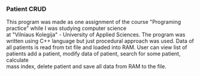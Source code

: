 
### Patient CRUD <br />

This program was made as one assignment of the course "Programing practice" while I was studying computer science <br />
at "Vilniaus Kolegija" - University of Applied Sciences.
The program was written using C++ language but just procedural approach was used.
Data of all patients is read from txt file and loaded into RAM.
User can view list of patients add a patient, modify data of patient, search for some patient, calculate <br />
mass index, delete patient and save all data from RAM to the file.


